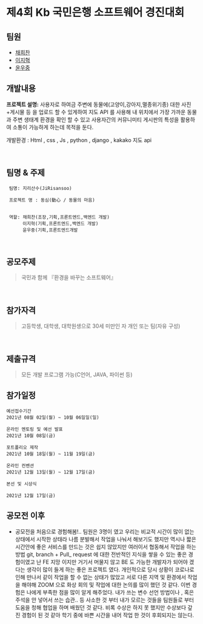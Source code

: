 # 제4회 Kb 국민은행 소프트웨어 경진대회   



## 팀원 

- [채희찬](https://github.com/chae-heechan)
- [이지혁](https://github.com/olzlgur)
- [윤우중](https://github.com/woojoung1217)


## 개발내용 

**프로젝트 설명:**
사용자로 하여금 주변에 동물에(고양이,강아지,멸종위기종) 
대한 사진+게시물 등 을 업로드 할 수 있게하여 지도 API 를 사용해 내 위치에서 가장 가까운 동물과 주변 생태계 환경을  확인 할 수 있고  사용자간의 커뮤니미티 게시판의
특성을 활용하여 소통이 가능하게 하는데 목적을 둔다.


개발환경 : Html , css , Js , python , django , kakako 지도 api 






<br>

## 팀명 & 주제 
```
 팀명: 지리산수(JiRisansoo)

 프로젝트 명 : 동심(動心 / 동물의 마음)
 

 역할: 채희찬(조장,기획,프론트엔드,백엔드 개발)
      이지혁(기획,프론트엔드,백엔드 개발)
      윤우중(기획,프론트엔드개발
```
<br>

## 공모주제
>국민과 함께 『환경을 바꾸는 소프트웨어』

<br>

## 참가자격
>고등학생, 대학생, 대학원생으로 30세 미만인 자
>개인 또는 팀(자유 구성)

<br>



## 제출규격
>모든 개발 프로그램 가능(C언어, JAVA, 파이썬 등)

## 참가일정

```
예선접수기간
2021년 08월 02일(월) ~ 10월 06일일(일)

온라인 멘토링 및 예선 발표
2021년 10월 08일(금)

포트폴리오 제작
2021년 10월 18일(월) ~ 11월 19일(금)

온라인 컨벤션
2021년 12월 13일(월) ~ 12월 17일(금)

본선 및 시상식

2021년 12월 17일(금)
```

## 공모전 이후 

-  공모전을 처음으로 경험해봄!.. 팀원은 3명이 였고 우리는 비교적 시간이 많이 없는 상태에서 시작한 상태라 
   나름 분발해서 작업을 나눠서 해보기도 했지만 역시나 짧은 시간안에 좋은 서비스를 만드는 것은 쉽지 않았지만
   여러이서 협동해서 작업을 하는 방법 git, branch + Pull_ request 에 대한 전반적인 지식을 쌓을 수 있는 좋은 경험이였고
   난 FE 지망 이지만 거기서 머물지 않고 BE 도 가능한 개발자가 되어야 겠다는 생각이 많이 들게 하는 
   좋은 프로젝트 였다. 개인적으로 당시 상황이 코로나로 인해 만나서 같이 작업을 할 수 없는 상태가 많았고 서로 다른 지역 및 
   환경에서 작업을 해야해 ZOOM 으로 화상 회의 및 작업에 대한 논의를 많이 했던 것 같다.
   이번 경험은 나에게 부족한 점을 많이 알게 해주었다. 내가 쓰는 변수 선언 방법이나  , 혹은 주석을 안 넣어서 쓰는 습관..
   등 사소한 것 부터 내가 모르는 것들을 팀원들로 부터 도움을 청해 협업을 하며 배웠던 것 같다.
   비록 수상은 하지 못 했지만 수상보다 갚진 경험이 된 것 같아 학기 중에 바쁜 시간을 내어 작업 한 것이 후회되지는 않는다.
   
   
